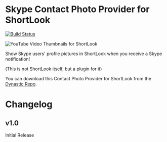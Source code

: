 # Skype Contact Photo Provider for ShortLook
[![Build Status](https://travis-ci.org/JeffResc/ShortLook-Skype.svg?branch=master)](https://travis-ci.org/JeffResc/ShortLook-Skype)

![YouTube Video Thumbnails for ShortLook](https://repo.dynastic.co/data/static/version/152314376634761216/152314519127851008)

Show Skype users' profile pictures in ShortLook when you receive a Skype notification!

(This is not ShortLook itself, but a plugin for it)

You can download this Contact Photo Provider for ShortLook from the [Dynastic Repo](https://repo.dynastic.co/package/shortlook-skype).

# Changelog
## v1.0
Initial Release
